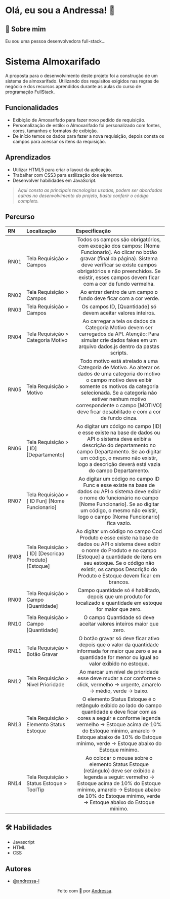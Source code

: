 # Olá, eu sou a Andressa! 👋
## 🚀 Sobre mim
Eu sou uma pessoa desenvolvedora full-stack...

# Sistema Almoxarifado

A proposta para o desenvolvimento deste projeto foi a construção de um sistema de almoxarifado. Utilizando dos requisitos exigidos nas regras de negócio e dos recursos aprendidos durante as aulas do curso de programação FullStack.

## Funcionalidades

- Exibição de Amoxarifado para fazer novo pedido de requisição.
- Personalização de estilo: o Almoxarifado foi personalizado com fontes, cores, tamanhos e formatos de exibição.
- De início temos os dados para fazer a nova requisição, depois consta os campos para acessar os itens da requisição.

## Aprendizados

- Utilizar HTML5 para criar o layout da aplicação.
- Trabalhar com CSS3 para estilização dos elementos.
- Desenvolver habilidades em JavaScript.

> <em>Aqui consta as principais tecnologias usadas, podem ser abordadas outras no desenvolvimento do projeto, basta conferir o código completo. </em>

## Percurso
<table>
  <thead>
    <tr align="left">
      <th>RN</th>
      <th>Localização</th>
      <th>Especificação</th>
    </tr>
  </thead>
  <tbody align="left">
    <tr>
        <td>RN01</td>
        <td>Tela Requisição > Campos</td>
        <td align="center">Todos os campos são obrigatórios, com exceção dos campos: [Nome Funcionario]. Ao clicar no botão gravar (final da página). Sistema deve verificar se existe campos obrigatórios e não preenchidos. Se existir, esses campos devem ficar com a cor de fundo vermelha.</td>
    </tr>
    <tr>
      <td>RN02</td>
      <td>Tela Requisição > Campos</td>
      <td align="center">Ao entrar dentro de um campo o fundo deve ficar com a cor verde.</td>
    </tr>
    <tr>
      <td>RN03</td>
      <td>Tela Requisição > Campos</td>
      <td align="center">Os campos ID, [Quantidade] só devem aceitar valores inteiros.</td>    
    </tr>
    <tr>
      <td>RN04</td>
      <td>Tela Requisição > Categoria Motivo</td>
      <td align="center">Ao carregar a tela os dados da Categoria Motivo devem ser carregados da API. Atenção: Para simular crie dados fakes em um arquivo dados.js dentro da pastas scripts.</td>    
    </tr>
    <tr>
      <td>RN05</td>
      <td>Tela Requisição > Motivo</td>
      <td align="center">Todo motivo está atrelado a uma Categoria de Motivo. Ao alterar os dados de uma categoria do motivo o campo motivo deve exibir somente os motivos da categoria selecionada. Se a categoria não estiver nenhum motivo correspondente o campo [MOTIVO] deve ficar desabilitado e com a cor de fundo cinza.</td>    
    </tr>
    <tr>
      <td>RN06</td>
      <td>Tela Requisição > [ ID] [Departamento]</td>
      <td align="center">Ao digitar um código no campo [ID] e esse existe na base de dados ou API o sistema deve exibir a descrição do departamento no campo Departamento. Se ao digitar um código, o mesmo não existir, logo a descrição deverá está vazia do campo Departamento.</td>    
    </tr>
    <tr>
      <td>RN07</td>
      <td>Tela Requisição > [ ID Fun] [Nome Funcionario] </td>
      <td align="center">Ao digitar um código no campo ID Func e esse existe na base de dados ou API o sistema deve exibir o nome do funcionário no campo [Nome Funcionario]. Se ao digitar um código, o mesmo não existir, logo o campo [Nome Funcionario] fica vazio.</td>    
    </tr>
    <tr>
      <td>RN08</td>
      <td>Tela Requisição > [ ID] [Descricao Produto] [Estoque]</td>
      <td align="center">Ao digitar um código no campo Cod Produto e esse existe na base de dados ou API o sistema deve exibir o nome do Produto e no campo [Estoque] a quantidade de itens em seu estoque. Se o código não existir, os campos Descrição do Produto e Estoque devem ficar em brancos.</td>    
    </tr>
    <tr>
      <td>RN09</td>
      <td>Tela Requisição > Campo [Quantidade]</td>
      <td align="center">Campo quantidade só é habilitado, depois que um produto for localizado e quantidade em estoque for maior que zero.</td>    
    </tr>
    <tr>
      <td>RN10</td>
      <td>Tela Requisição > Campo [Quantidade]</td>
      <td align="center">O campo Quantidade só deve aceitar valores inteiros maior que zero.</td>    
    </tr>
    <tr>
      <td>RN11</td>
      <td>Tela Requisição > Botão Gravar</td>
      <td align="center">O botão gravar só deve ficar ativo depois que o valor da quantidade informada for maior que zero e se a quantidade for menor ou igual ao valor exibido no estoque.</td>    
    </tr>
    <tr>
      <td>RN12</td>
      <td>Tela Requisição > Nivel Prioridade</td>
      <td align="center">Ao marcar um nível de prioridade esse deve mudar a cor conforme o click, vermelho -> urgente, amarelo -> médio, verde -> baixo.</td>    
    </tr>
    <tr>
      <td>RN13</td>
      <td>Tela Requisição > Elemento Status Estoque</td>
      <td align="center">O elemento Status Estoque é o retângulo exibido ao lado do campo quantidade e deve ficar com as cores a seguir e conforme legenda vermelho -> Estoque acima de 10% do Estoque mínimo, amarelo -> Estoque abaixo de 10% do Estoque mínimo, verde -> Estoque abaixo do Estoque mínimo.</td>    
    </tr>
    <tr>
      <td>RN14</td>
      <td>Tela Requisição > Status Estoque > ToolTip</td>
      <td align="center" style="">Ao colocar o mouse sobre o elemento Status Estoque (retângulo) deve ser exibido a legenda a seguir: vermelho -> Estoque acima de 10% do Estoque mínimo, amarelo -> Estoque abaixo de 10% do Estoque mínimo, verde -> Estoque abaixo do Estoque mínimo.</td>    
    </tr>
  </tbody>
  <tfoot></tfoot>
</table>


## 🛠 Habilidades
- Javascript
- HTML 
- CSS

## Autores

- [@andressa-l](https://www.github.com/andressa-l)


<div align="center">Feito com 💜 por <a href="https://github.com/andressa-l">Andressa</a>.</div>
<br />